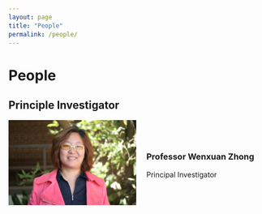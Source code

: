 ```yaml
---
layout: page
title: "People"
permalink: /people/
---
```


# People
## Principle Investigator

<div class="team-member" style="display: flex; align-items: center;">
    <img src="/assets/Wenxuan_Zhong.jpeg" alt="Wenxuan Zhong" style="max-width: 50%;">
    <div class="description" style="margin-left: 20px;">
        <h3>Professor Wenxuan Zhong</h3>
        <p>Principal Investigator</p>
        <!-- More description if necessary -->
    </div>
</div>
